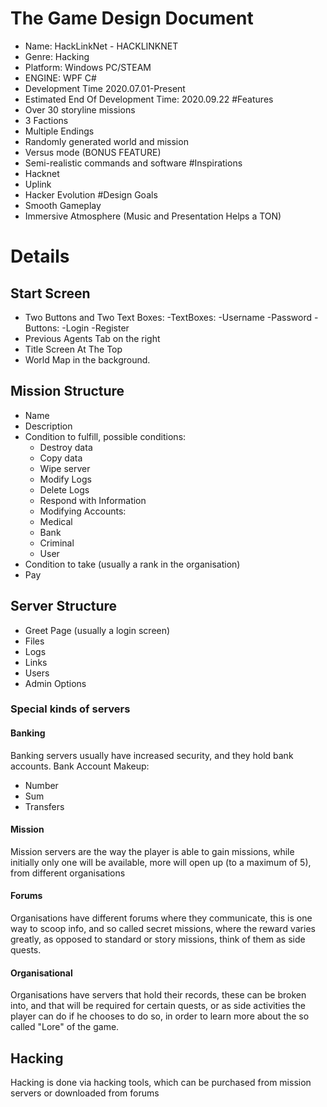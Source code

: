 # The Game Design Document
- Name: HackLinkNet - HACKLINKNET 
- Genre: Hacking
- Platform: Windows PC/STEAM
- ENGINE: WPF C#
- Development Time 2020.07.01-Present
- Estimated End Of Development Time: 2020.09.22
#Features
- Over 30 storyline missions
- 3 Factions
- Multiple Endings
- Randomly generated world and mission
- Versus mode (BONUS FEATURE)
- Semi-realistic commands and software
#Inspirations
- Hacknet
- Uplink
- Hacker Evolution
#Design Goals
- Smooth Gameplay
- Immersive Atmosphere (Music and Presentation Helps a TON)
# Details
## Start Screen
- Two Buttons and Two Text Boxes:
  -TextBoxes:
    -Username
    -Password
  -Buttons:
    -Login
    -Register
- Previous Agents Tab on the right
- Title Screen At The Top
- World Map in the background.
## Mission Structure
- Name
- Description
- Condition to fulfill, possible conditions:
  - Destroy data
  - Copy data
  - Wipe server
  - Modify Logs
  - Delete Logs
  - Respond with Information
  - Modifying Accounts:
   - Medical
   - Bank
   - Criminal
   - User
- Condition to take (usually a rank in the organisation)
- Pay
## Server Structure
- Greet Page (usually a login screen)
- Files
- Logs
- Links
- Users
- Admin Options
### Special kinds of servers
#### Banking
Banking servers usually have increased security, and they hold bank accounts.
Bank Account Makeup:
- Number
- Sum
- Transfers
#### Mission
Mission servers are the way the player is able to gain missions, while initially only one will be available, more will open up (to a maximum of 5), from different organisations
#### Forums
Organisations have different forums where they communicate, this is one way to scoop info, and so called secret missions, where the reward varies greatly, as opposed to standard or story missions, think of them as side quests.
#### Organisational
Organisations have servers that hold their records, these can be broken into, and that will be required for certain quests, or as side activities the player can do if he chooses to do so, in order to learn more about the so called "Lore" of the game.
## Hacking
Hacking is done via hacking tools, which can be purchased from mission servers or downloaded from forums
